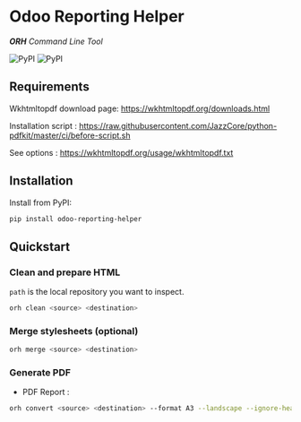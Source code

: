 
# Odoo Reporting Helper

_**ORH** Command Line Tool_

![PyPI](https://img.shields.io/pypi/v/odoo-reporting-helper) ![PyPI](https://img.shields.io/pypi/pyversions/odoo-reporting-helper)

## Requirements

Wkhtmltopdf download page: https://wkhtmltopdf.org/downloads.html

Installation script : https://raw.githubusercontent.com/JazzCore/python-pdfkit/master/ci/before-script.sh

See options : https://wkhtmltopdf.org/usage/wkhtmltopdf.txt

## Installation

Install from PyPI:
```bash
pip install odoo-reporting-helper
```

## Quickstart


### Clean and prepare HTML
`path` is the local repository you want to inspect.
```bash
orh clean <source> <destination>
```

### Merge stylesheets (optional)
```bash
orh merge <source> <destination>

```

### Generate PDF
* PDF Report :
```bash
orh convert <source> <destination> --format A3 --landscape --ignore-header --ignore-footer
```

